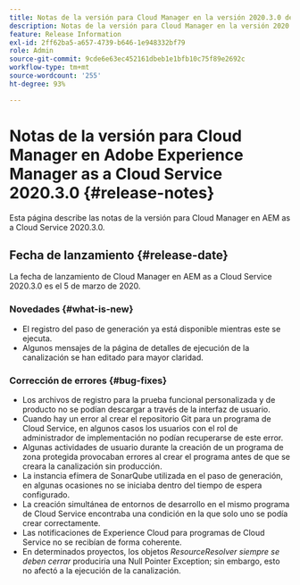 ```yaml
---
title: Notas de la versión para Cloud Manager en la versión 2020.3.0 de AEM as a Cloud Service
description: Notas de la versión para Cloud Manager en la versión 2020.3.0 de AEM as a Cloud Service
feature: Release Information
exl-id: 2ff62ba5-a657-4739-b646-1e948332bf79
role: Admin
source-git-commit: 9cde6e63ec452161dbeb1e1bfb10c75f89e2692c
workflow-type: tm+mt
source-wordcount: '255'
ht-degree: 93%

---
```


# Notas de la versión para Cloud Manager en Adobe Experience Manager as a Cloud Service 2020.3.0 {#release-notes}

Esta página describe las notas de la versión para Cloud Manager en AEM as a Cloud Service 2020.3.0.

## Fecha de lanzamiento {#release-date}

La fecha de lanzamiento de Cloud Manager en AEM as a Cloud Service 2020.3.0 es el 5 de marzo de 2020.

### Novedades {#what-is-new}

* El registro del paso de generación ya está disponible mientras este se ejecuta.
* Algunos mensajes de la página de detalles de ejecución de la canalización se han editado para mayor claridad.

### Corrección de errores  {#bug-fixes}

* Los archivos de registro para la prueba funcional personalizada y de producto no se podían descargar a través de la interfaz de usuario.
* Cuando hay un error al crear el repositorio Git para un programa de Cloud Service, en algunos casos los usuarios con el rol de administrador de implementación no podían recuperarse de este error.
* Algunas actividades de usuario durante la creación de un programa de zona protegida provocaban errores al crear el programa antes de que se creara la canalización sin producción.
* La instancia efímera de SonarQube utilizada en el paso de generación, en algunas ocasiones no se iniciaba dentro del tiempo de espera configurado.
* La creación simultánea de entornos de desarrollo en el mismo programa de Cloud Service encontraba una condición en la que solo uno se podía crear correctamente.
* Las notificaciones de Experience Cloud para programas de Cloud Service no se recibían de forma coherente.
* En determinados proyectos, los objetos *ResourceResolver siempre se deben cerrar* produciría una Null Pointer Exception; sin embargo, esto no afectó a la ejecución de la canalización.
